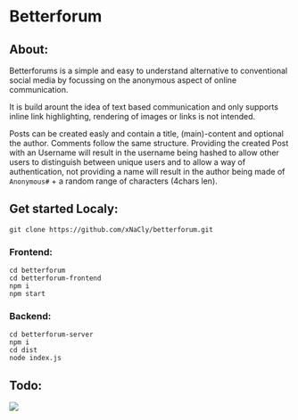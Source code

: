 # Betterforum

## About:
Betterforums is a simple and easy to understand alternative to conventional social media by focussing on the anonymous aspect of online communication.

It is build arount the idea of text based communication and only supports inline link highlighting, rendering of images or links is not intended. 

Posts can be created easly and contain a title, (main)-content and optional the author. Comments follow the same structure. 
Providing the created Post with an Username will result in the username being hashed to allow other users to distinguish between unique users and to allow a way of authentication, not providing a name will result in the author being made of `Anonymous#` + a random range of characters (4chars len).
 
## Get started Localy:
```
git clone https://github.com/xNaCly/betterforum.git
```

### Frontend:
```
cd betterforum
cd betterforum-frontend
npm i
npm start
```
### Backend:
```
cd betterforum-server
npm i
cd dist
node index.js
```

## Todo:
<img src="https://better-issues.herokuapp.com/render_issue?issue=https://github.com/xNaCly/betterforum/issues/1&type=compact"/>
